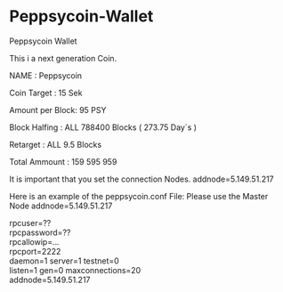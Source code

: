 # Peppsycoin-Wallet
Peppsycoin Wallet

This i a next generation Coin.

NAME            : Peppsycoin

Coin Target     : 15 Sek

Amount per Block: 95  PSY

Block Halfing   : ALL 788400 Blocks  ( 273.75 Day`s ) 

Retarget        : ALL 9.5 Blocks

Total Ammount   : 159 595 959


It is important that you set the connection Nodes.
addnode=5.149.51.217 

Here is an example of the peppsycoin.conf File: Please use the Master Node addnode=5.149.51.217 


rpcuser=??                   
rpcpassword=??    
rpcallowip=*.*.*.*                      
rpcport=2222                                   
daemon=1
server=1
testnet=0                                      
listen=1
gen=0
maxconnections=20                             
addnode=5.149.51.217                            



